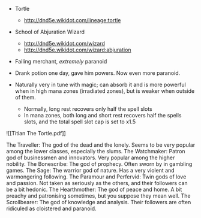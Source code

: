 - Tortle
	- http://dnd5e.wikidot.com/lineage:tortle
- School of Abjuration Wizard
	- http://dnd5e.wikidot.com/wizard
	- http://dnd5e.wikidot.com/wizard:abjuration

- Failing merchant, _extremely_ paranoid
- Drank potion one day, gave him powers. Now even more paranoid.
- Naturally very in tune with magic; can absorb it and is more powerful when in high mana zones (irradiated zones), but is weaker when outside of them.
	- Normally, long rest recovers only half the spell slots
	- In mana zones, both long and short rest recovers half the spells slots, and the total spell slot cap is set to x1.5 


![[Titian The Tortle.pdf]]

The Traveller: The god of the dead and the lonely. Seems to be very popular among the lower classes, especially the slums. 
The Watchmaker: Patron god of businessmen and innovators. Very popular among the higher nobility. 
The Bonescribe: The god of prophecy. Often sworn by in gambling games. 
The Sage: The warrior god of nature. Has a very violent and warmongering following. 
The Paramour and Perfervid: Twin gods of love and passion. Not taken as seriously as the others, and their followers can be a bit hedonic. 
The Hearthmother: The god of peace and home. A bit preachy and patronising sometimes, but you suppose they mean well. 
The Scrollbearer: The god of knowledge and analysis. Their followers are often ridiculed as cloistered and paranoid. 